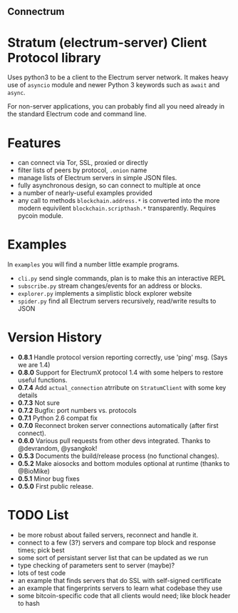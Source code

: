 Connectrum
----------

Stratum (electrum-server) Client Protocol library
=================================================

Uses python3 to be a client to the Electrum server network. It makes heavy use of
`asyncio` module and newer Python 3 keywords such as `await` and `async`.

For non-server applications, you can probably find all you need
already in the standard Electrum code and command line.

Features
========

- can connect via Tor, SSL, proxied or directly
- filter lists of peers by protocol, `.onion` name
- manage lists of Electrum servers in simple JSON files.
- fully asynchronous design, so can connect to multiple at once
- a number of nearly-useful examples provided
- any  call to methods `blockchain.address.*` is converted into the more
  modern equivilent `blockchain.scripthash.*` transparently. Requires pycoin module.

Examples
========

In `examples` you will find a number little example programs.

- `cli.py` send single commands, plan is to make this an interactive REPL
- `subscribe.py` stream changes/events for an address or blocks.
- `explorer.py` implements a simplistic block explorer website
- `spider.py` find all Electrum servers recursively, read/write results to JSON

Version History
===============

- **0.8.1** Handle protocol version reporting correctly, use 'ping' msg. (Says we are 1.4)
- **0.8.0** Support for ElectrumX protocol 1.4 with some helpers to restore useful functions.
- **0.7.4** Add `actual_connection` atrribute on `StratumClient` with some key details
- **0.7.3** Not sure
- **0.7.2** Bugfix: port numbers vs. protocols
- **0.7.1** Python 2.6 compat fix
- **0.7.0** Reconnect broken server connections automatically (after first connect).
- **0.6.0** Various pull requests from other devs integrated. Thanks to @devrandom, @ysangkok!
- **0.5.3** Documents the build/release process (no functional changes).
- **0.5.2** Make aiosocks and bottom modules optional at runtime (thanks to @BioMike)
- **0.5.1** Minor bug fixes
- **0.5.0** First public release.


TODO List
=========

- be more robust about failed servers, reconnect and handle it.
- connect to a few (3?) servers and compare top block and response times; pick best
- some sort of persistant server list that can be updated as we run
- type checking of parameters sent to server (maybe)?
- lots of test code
- an example that finds servers that do SSL with self-signed certificate
- an example that fingerprints servers to learn what codebase they use
- some bitcoin-specific code that all clients would need; like block header to hash
